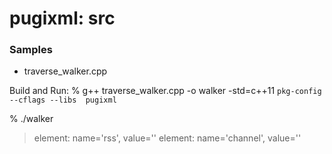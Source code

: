 pugixml: src
===============

### Samples
- traverse_walker.cpp  

Build and Run:
 % g++ traverse_walker.cpp -o walker -std=c++11 `pkg-config --cflags --libs  pugixml`

% ./walker
> element: name='rss', value=''
> element: name='channel', value=''

